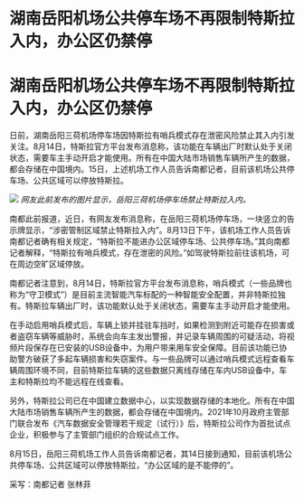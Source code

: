 # 湖南岳阳机场公共停车场不再限制特斯拉入内，办公区仍禁停

# 湖南岳阳机场公共停车场不再限制特斯拉入内，办公区仍禁停

日前，湖南岳阳三荷机场停车场因特斯拉有哨兵模式存在泄密风险禁止其入内引发关注。8月14日，特斯拉官方平台发布消息称，该功能在车辆出厂时默认处于关闭状态，需要车主手动开启才能使用。所有在中国大陆市场销售车辆所产生的数据，都会存储在中国境内。15日，上述机场工作人员告诉南都记者，目前该机场公共停车场、公共区域可以停放特斯拉。

![](https://inews.gtimg.com/om_bt/O_PWwYA_AV3WGUgvbgtNSmrehT6hhckzHIFSI1AlouSakAA/1000)
_网友此前发布的图片显示，岳阳三荷机场停车场禁止特斯拉入内。_

南都此前报道，近日，有网友发布消息称，在岳阳三荷机场停车场，一块竖立的告示牌显示，“涉密管制区域禁止特斯拉入内”。8月13日下午，该机场工作人员告诉南都记者确有相关规定，“特斯拉不能进办公区域停车场、公共停车场。”其向南都记者解释，“特斯拉有哨兵模式，存在泄密的风险。”如驾驶特斯拉前往该机场，可在周边空旷区域停放。

南都记者注意到，8月14日，特斯拉官方平台发布消息称，哨兵模式（一些品牌也称为“守卫模式”）是目前主流智能汽车标配的一种智能安全配置，并非特斯拉独有。特斯拉车辆出厂时，该功能默认处于关闭状态，需要车主手动开启才能使用。

在手动启用哨兵模式后，车辆上锁并挂驻车挡时，如果检测到附近可能存在损害或者盗窃车辆等威胁时，系统会向车主发出警报，并记录车辆周围的可疑活动，将视频片段保存在已安装的USB设备中，为用户带来用车安全保障。目前该功能已协助警方破获了多起车辆损害和失窃案件。与一些品牌可以通过哨兵模式远程查看车辆周围环境不同，目前特斯拉车辆的这些数据只离线存储在车内USB设备中，车主和特斯拉均不能远程在线查看。

另外，特斯拉公司已在中国建立数据中心，以实现数据存储的本地化。所有在中国大陆市场销售车辆所产生的数据，都会存储在中国境内。2021年10月政府主管部门联合发布《汽车数据安全管理若干规定（试行）》后，特斯拉公司作为首批试点企业，积极参与了主管部门组织的合规试点工作。

8月15日，岳阳三荷机场工作人员告诉南都记者，其14日接到通知，目前该机场公共停车场、公共区域可以停放特斯拉，“办公区域的是不能停的”。

采写：南都记者 张林菲

